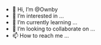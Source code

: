 - 👋 Hi, I’m @Ownby
- 👀 I’m interested in ...
- 🌱 I’m currently learning ...
- 💞️ I’m looking to collaborate on ...
- 📫 How to reach me ...

<!---
Ownby/Ownby is a ✨ special ✨ repository because its `README.md` (this file) appears on your GitHub profile.
You can click the Preview link to take a look at your changes.
--->
